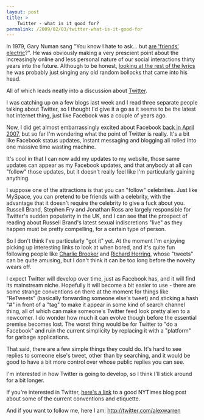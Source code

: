 ```yaml
---
layout: post
title: >
    Twitter - what is it good for?
permalink: /2009/02/03/twitter-what-is-it-good-for
---
```

In 1979, Gary Numan sang "You know I hate to ask... but <a href="http://uk.youtube.com/watch?v=-0WNbm1jz6A" target="_blank">are 'friends' electric</a>?". He was obviously making a very prescient point about the increasingly online and less personal nature of our social interactions thirty years into the future. Although to be honest, <a href="http://artists.letssingit.com/song-jbd5vk5" target="_blank">looking at the rest of the lyrics</a> he was probably just singing any old random bollocks that came into his head.

All of which leads neatly into a discussion about <a href="http://twitter.com/" target="_blank">Twitter</a>.

I was catching up on a few blogs last week and I read three separate people talking about Twitter, so I thought I'd give it a go as it seems to be the latest hot internet thing, just like Facebook was a couple of years ago.

Now, I did get almost embarrassingly excited about Facebook <a href="/2007/04/07/ive-become-addicted-to-facebook/">back in April 2007</a>, but so far I'm wondering what the point of Twitter is really. It's a bit like Facebook status updates, instant messaging and blogging all rolled into one massive time wasting machine.

It's cool in that I can now add my updates to my website, those same updates can appear as my Facebook updates, and that anybody at all can "follow" those updates, but it doesn't really feel like I'm particularly gaining anything.

I suppose one of the attractions is that you can "follow" celebrities. Just like MySpace, you can pretend to be friends with a celebrity, with the advantage that it doesn't require the celebrity to give a fuck about you. Russell Brand, Stephen Fry and Jonathan Ross are largely responsible for Twitter's sudden popularity in the UK, and I can see that the prospect of reading about Russell Brand's latest sexual indiscretions "live" as they happen must be pretty compelling, for a certain type of person.

So I don't think I've particularly "got it" yet. At the moment I'm enjoying picking up interesting links to look at when bored, and it's quite fun following people like <a href="http://twitter.com/charltonbrooker" target="_blank">Charlie Brooker</a> and <a href="http://twitter.com/Herring1967" target="_blank">Richard Herring</a>, whose "tweets" can be quite amusing, but I don't think it can be too long before the novelty wears off.

I expect Twitter will develop over time, just as Facebook has, and it will find its mainstream niche. Hopefully it will become a bit easier to use - there are some strange conventions on there at the moment for things like "ReTweets" (basically forwarding someone else's tweet) and sticking a hash "#" in front of a "tag" to make it appear in some kind of search channel thing, all of which can make someone's Twitter feed look pretty alien to a newcomer. I do wonder how much it can evolve though before the essential premise becomes lost. The worst thing would be for Twitter to "do a Facebook" and ruin the current simplicity by replacing it with a "platform" for garbage applications.

That said, there are a few simple things they could do. It's hard to see replies to someone else's tweet, other than by searching, and it would be good to have a bit more control over whose public replies you can see.

I'm interested in how Twitter is going to develop, so I think I'll stick around for a bit longer.

If you're interested in Twitter, <a href="http://pogue.blogs.nytimes.com/2009/01/15/twittering-tips-for-beginners/" target="_blank">here's a link</a> to a good NYTimes blog post about some of the current conventions and etiquette.

And if you want to follow me, here I am: <a href="http://twitter.com/alexwarren">http://twitter.com/alexwarren</a>